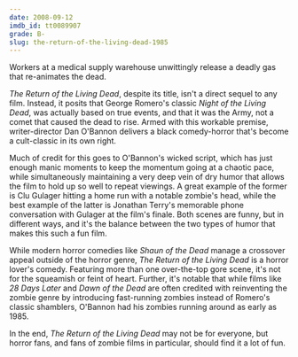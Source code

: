 ```yaml
---
date: 2008-09-12
imdb_id: tt0089907
grade: B-
slug: the-return-of-the-living-dead-1985
---
```


Workers at a medical supply warehouse unwittingly release a deadly gas that re-animates the dead.

_The Return of the Living Dead_, despite its title, isn't a direct sequel to any film. Instead, it posits that George Romero's classic <span data-imdb-id="tt0063350">_Night of the Living Dead_</span>, was actually based on true events, and that it was the Army, not a comet that caused the dead to rise. Armed with this workable premise, writer-director Dan O'Bannon delivers a black comedy-horror that's become a cult-classic in its own right.

Much of credit for this goes to O'Bannon's wicked script, which has just enough manic moments to keep the momentum going at a chaotic pace, while simultaneously maintaining a very deep vein of dry humor that allows the film to hold up so well to repeat viewings. A great example of the former is Clu Gulager hitting a home run with a notable zombie's head, while the best example of the latter is Jonathan Terry's memorable phone conversation with Gulager at the film's finale. Both scenes are funny, but in different ways, and it's the balance between the two types of humor that makes this such a fun film.

While modern horror comedies like <span data-imdb-id="tt0365748">_Shaun of the Dead_</span> manage a crossover appeal outside of the horror genre, _The Return of the Living Dead_ is a horror lover's comedy. Featuring more than one over-the-top gore scene, it's not for the squeamish or feint of heart. Further, it's notable that while films like <span data-imdb-id="tt0289043">_28 Days Later_</span> and <span data-imdb-id="tt0363547">_Dawn of the Dead_</span> are often credited with reinventing the zombie genre by introducing fast-running zombies instead of Romero's classic shamblers, O'Bannon had his zombies running around as early as 1985.

In the end, _The Return of the Living Dead_ may not be for everyone, but horror fans, and fans of zombie films in particular, should find it a lot of fun.
